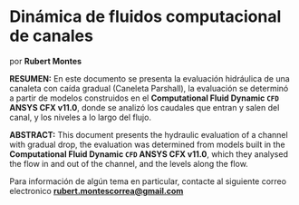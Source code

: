 # Dinámica de fluidos computacional de canales

por **Rubert Montes**

**RESUMEN:** En este documento se presenta la evaluación hidráulica de una canaleta con caída gradual (Caneleta Parshall), la evaluación se determinó a partir de modelos construidos en el **Computational Fluid Dynamic `CFD` ANSYS CFX v11.0**, donde se analizó los caudales que entran y salen del canal, y los niveles a lo largo del flujo.

**ABSTRACT:** This document presents the hydraulic evaluation of a channel with gradual drop, the evaluation was determined from models built in the **Computational Fluid Dynamic `CFD` ANSYS CFX v11.0**, which they analysed the flow in and out of the channel, and the levels along the flow.

Para información de algún tema en particular, contacte al siguiente correo electronico **rubert.montescorrea@gmail.com**

```{tableofcontents}
```
